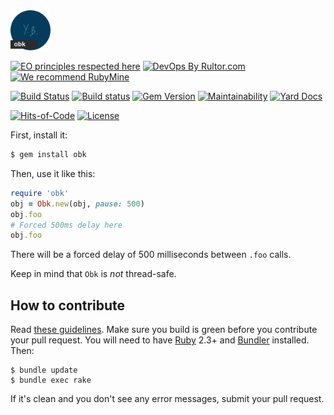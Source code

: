 <img src="/logo.svg" width="64px" height="64px"/>

[![EO principles respected here](https://www.elegantobjects.org/badge.svg)](https://www.elegantobjects.org)
[![DevOps By Rultor.com](http://www.rultor.com/b/yegor256/obk)](http://www.rultor.com/p/yegor256/obk)
[![We recommend RubyMine](https://www.elegantobjects.org/rubymine.svg)](https://www.jetbrains.com/ruby/)

[![Build Status](https://travis-ci.org/yegor256/obk.svg)](https://travis-ci.org/yegor256/obk)
[![Build status](https://ci.appveyor.com/api/projects/status/pexc3cg49m75c0r6?svg=true)](https://ci.appveyor.com/project/yegor256/obk)
[![Gem Version](https://badge.fury.io/rb/obk.svg)](http://badge.fury.io/rb/obk)
[![Maintainability](https://api.codeclimate.com/v1/badges/e1be4e43e125fdc1e454/maintainability)](https://codeclimate.com/github/yegor256/obk/maintainability)
[![Yard Docs](http://img.shields.io/badge/yard-docs-blue.svg)](http://rubydoc.info/github/yegor256/obk/master/frames)

[![Hits-of-Code](https://hitsofcode.com/github/yegor256/obk)](https://hitsofcode.com/view/github/yegor256/obk)
[![License](https://img.shields.io/badge/license-MIT-green.svg)](https://github.com/yegor256/obk/blob/master/LICENSE.txt)

First, install it:

```bash
$ gem install obk
```

Then, use it like this:

```ruby
require 'obk'
obj = Obk.new(obj, pause: 500)
obj.foo
# Forced 500ms delay here
obj.foo
```

There will be a forced delay of 500 milliseconds between `.foo` calls.

Keep in mind that `Obk` is _not_ thread-safe.

## How to contribute

Read [these guidelines](https://www.yegor256.com/2014/04/15/github-guidelines.html).
Make sure you build is green before you contribute
your pull request. You will need to have [Ruby](https://www.ruby-lang.org/en/) 2.3+ and
[Bundler](https://bundler.io/) installed. Then:

```
$ bundle update
$ bundle exec rake
```

If it's clean and you don't see any error messages, submit your pull request.
